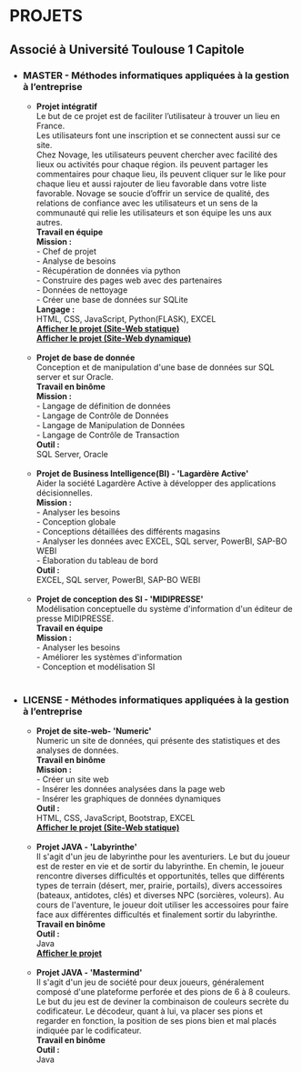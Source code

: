 # PROJETS

<H2>Associé à Université Toulouse 1 Capitole </H2>
<ul>
  <li>
    <!--************************* MASTER *******************************-->
    <H3>MASTER - Méthodes informatiques appliquées à la gestion à l’entreprise</H3>
    <!--######################### PROJET #########################-->
    <ul>
      <li>
        <strong>Projet intégratif</strong><br/>
        Le but de ce projet est de faciliter l’utilisateur à trouver un lieu en France.<br/>
        Les utilisateurs font une inscription et se connectent aussi sur ce site.<br/>
        Chez Novage, les utilisateurs peuvent chercher avec facilité des lieux ou activités pour chaque région. ils peuvent partager les commentaires pour chaque lieu, ils peuvent cliquer sur le like pour chaque lieu et aussi rajouter de lieu favorable dans votre liste favorable.
        Novage se soucie d’offrir un service de qualité, des relations de confiance avec les utilisateurs et un sens de la communauté qui relie les utilisateurs et son équipe les uns aux autres.<br/>
        <strong>Travail en équipe</strong><br/>
        <strong>Mission : <br/></strong>
        - Chef de projet<br/>
        - Analyse de besoins <br/>
        - Récupération de données via python<br/>
        - Construire des pages web avec des partenaires<br/>
        - Données de nettoyage<br/>
        - Créer une base de données sur SQLite<br/>
        <strong>Langage : </strong><br/>
        HTML, CSS, JavaScript, Python(FLASK), EXCEL<br/>
        <strong><a href="https://novageg9.github.io/Novage/">Afficher le projet (Site-Web statique)</a></strong><BR>
        <strong><a href="https://github.com/NovageG9/Novage2">Afficher le projet (Site-Web dynamique)</a></strong><BR>
      </li>
    </ul>
    <br>
    <!--######################### PROJET #########################-->
    <ul>
      <li>
        <strong>Projet de base de donnée</strong><br/>
        Conception et de manipulation d'une base de données sur SQL server et sur Oracle. <br/>
        <strong>Travail en binôme</strong><br/>
        <strong>Mission : <br/></strong>
        - Langage de définition de données<br/>
        - Langage de Contrôle de Données <br/>
        - Langage de Manipulation de Données<br/>
        - Langage de Contrôle de Transaction<br/>
        <strong>Outil : </strong><br/>
        SQL Server, Oracle<br/>
        </li>
    </ul>
    <br>
    <!--######################### PROJET #########################-->
    <ul>
      <li>
        <strong>Projet de Business Intelligence(BI) - 'Lagardère Active'</strong><br/>
        Aider la société Lagardère Active à développer des applications décisionnelles. <br/>
        <strong>Mission : <br/></strong>
        - Analyser les besoins<br/>
        - Conception globale <br/>
        - Conceptions détaillées des différents magasins<br/>
        - Analyser les données avec EXCEL, SQL server, PowerBI, SAP-BO WEBI<br/>
        - Élaboration du tableau de bord<br/>
        <strong>Outil : </strong><br/>
        EXCEL, SQL server, PowerBI, SAP-BO WEBI<br/>
        </li>
    </ul>
    <br>
    <!--######################### PROJET #########################-->
    <ul>
      <li>
        <strong>Projet de conception des SI - 'MIDIPRESSE'</strong><br/>
        Modélisation conceptuelle du système d'information d'un éditeur de presse MIDIPRESSE. <br/>
        <strong>Travail en équipe</strong><br/>
        <strong>Mission : <br/></strong>
        - Analyser les besoins<br/>
        - Améliorer les systèmes d'information <br/>
        - Conception et modélisation SI<br/>
        </li>
    </ul>
    <br>
  <!--######################### PROJET #########################-->
  </li>
  <!--************************* MASTER *******************************-->
  <!--****************************************************************-->
  <!--************************* LICENCE *******************************-->
  <li>
    <H3>LICENSE - Méthodes informatiques appliquées à la gestion à l’entreprise</H3>
    <!--######################### PROJET #########################-->
    <ul>
      <li>
        <strong>Projet de site-web- 'Numeric'</strong><br/>
        Numeric un site de données, qui présente des statistiques et des analyses de données. <br/>
        <strong>Travail en binôme</strong><br/>
        <strong>Mission : <br/></strong>
        - Créer un site web<br/>
        - Insérer les données analysées dans la page web <br/>
        - Insérer les graphiques de données dynamiques<br/>
        <strong>Outil : </strong><br/>
        HTML, CSS, JavaScript, Bootstrap, EXCEL<br/>
        <strong><a href="https://guaguami.github.io/L3_site-web_projet.github.io/accueil.html">Afficher le projet (Site-Web statique)</a></strong><BR>
        </li>
    </ul>
    <br>
    <!--######################### PROJET #########################-->
    <ul>
      <li>
        <strong>Projet JAVA - 'Labyrinthe'</strong><br/>
        Il s'agit d'un jeu de labyrinthe pour les aventuriers. Le but du joueur est de rester en vie et de sortir du labyrinthe. En chemin, le joueur rencontre diverses difficultés et opportunités, telles que différents types de terrain (désert, mer, prairie, portails), divers accessoires (bateaux, antidotes, clés) et diverses NPC (sorcières, voleurs). Au cours de l'aventure, le joueur doit utiliser les accessoires pour faire face aux différentes difficultés et finalement sortir du labyrinthe.<br/>
        <strong>Travail en binôme</strong><br/>
        <strong>Outil : </strong><br/>
        Java<br/>
        <strong><a href="https://github.com/GuaGuami/ProjetLabyrinthe">Afficher le projet</a></strong><BR>
        </li>
    </ul>
    <br>
    <!--######################### PROJET #########################-->
    <ul>
      <li>
        <strong>Projet JAVA - 'Mastermind'</strong><br/>
        Il s'agit d'un jeu de société pour deux joueurs, généralement composé d'une plateforme perforée et des pions de 6 à 8 couleurs. <br/>
Le but du jeu est de deviner la combinaison de couleurs secrète du codificateur. Le décodeur, quant à lui, va placer ses pions et regarder en fonction, la position de ses pions bien et mal placés indiquée par le codificateur.  <br/>
        <strong>Travail en binôme</strong><br/>
        <strong>Outil : </strong><br/>
        Java<br/>
        </li>
  </li>
  <!--######################### PROJET #########################-->
  <!--************************* LICENCE *******************************-->
</ul>

